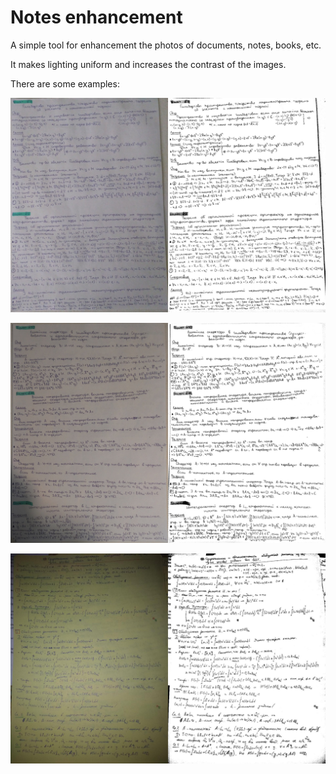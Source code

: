 # Notes enhancement

A simple tool for enhancement the photos of documents, notes, books, etc.

It makes lighting uniform and increases the contrast of the images.

There are some examples:

![Example1](examples/1.jpg)

![Example2](examples/2.jpg)

![Example3](examples/3.jpg)